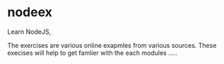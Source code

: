 nodeex
======

Learn NodeJS, 

 The exercises are various online exapmles from various sources.
 These execises will help to get famlier with the each modules .....
